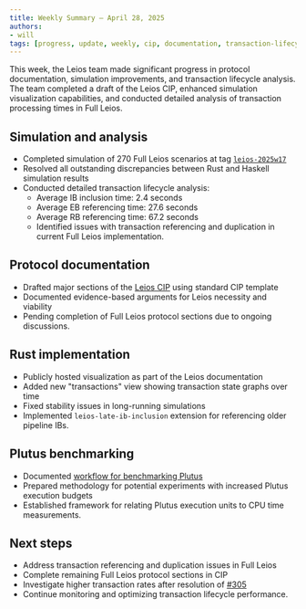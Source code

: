 ```yaml
---
title: Weekly Summary – April 28, 2025
authors:
- will
tags: [progress, update, weekly, cip, documentation, transaction-lifecycle, rust-simulation, visualization, plutus, benchmarking]
---
```


This week, the Leios team made significant progress in protocol documentation, simulation improvements, and transaction lifecycle analysis. The team completed a draft of the Leios CIP, enhanced simulation visualization capabilities, and conducted detailed analysis of transaction processing times in Full Leios.

## Simulation and analysis

- Completed simulation of 270 Full Leios scenarios at tag [`leios-2025w17`](https://github.com/input-output-hk/ouroboros-leios/releases/tag/leios-2025w17)
- Resolved all outstanding discrepancies between Rust and Haskell simulation results
- Conducted detailed transaction lifecycle analysis:
  - Average IB inclusion time: 2.4 seconds
  - Average EB referencing time: 27.6 seconds
  - Average RB referencing time: 67.2 seconds
  - Identified issues with transaction referencing and duplication in current Full Leios implementation.

## Protocol documentation

- Drafted major sections of the [Leios CIP](https://github.com/input-output-hk/ouroboros-leios/blob/main/docs/cip/README.md) using standard CIP template
- Documented evidence-based arguments for Leios necessity and viability
- Pending completion of Full Leios protocol sections due to ongoing discussions.

## Rust implementation

- Publicly hosted visualization as part of the Leios documentation
- Added new "transactions" view showing transaction state graphs over time
- Fixed stability issues in long-running simulations
- Implemented `leios-late-ib-inclusion` extension for referencing older pipeline IBs.

## Plutus benchmarking

- Documented [workflow for benchmarking Plutus](https://github.com/IntersectMBO/plutus/blob/master/plutus-core/cost-model/CostModelGeneration.md)
- Prepared methodology for potential experiments with increased Plutus execution budgets
- Established framework for relating Plutus execution units to CPU time measurements.

## Next steps

- Address transaction referencing and duplication issues in Full Leios
- Complete remaining Full Leios protocol sections in CIP
- Investigate higher transaction rates after resolution of [#305](https://github.com/input-output-hk/ouroboros-leios/issues/305)
- Continue monitoring and optimizing transaction lifecycle performance.
